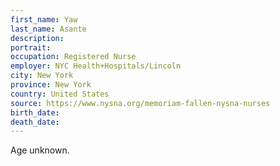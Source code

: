 ```yaml
---
first_name: Yaw
last_name: Asante
description: 
portrait: 
occupation: Registered Nurse
employer: NYC Health+Hospitals/Lincoln
city: New York
province: New York
country: United States
source: https://www.nysna.org/memoriam-fallen-nysna-nurses
birth_date: 
death_date: 
---
```


Age unknown.